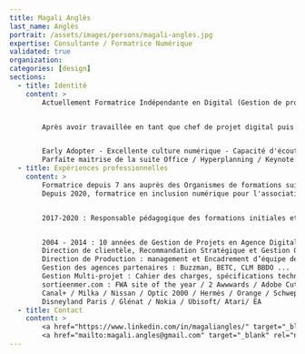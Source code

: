 ```yaml
---
title: Magali Anglès
last_name: Anglès
portrait: /assets/images/persons/magali-angles.jpg
expertise: Consultante / Formatrice Numérique
validated: true
organization:
categories: [design]
sections:
  - title: Identité
    content: >
        Actuellement Formatrice Indépendante en Digital (Gestion de projet, stratégie digitale, Marketing Digital, Culture Numérique, Innovation, Veille stratégique) et en Inclusion numérique.


        Après avoir travaillée en tant que chef de projet digital puis responsable de production en agences digitales parisiennes durant une dizaine d'années, j'ai choisi de préciser mon profil dès 2014 en m'attelant à des missions de formation et d'ingénierie pédagogique dans le domaine du numérique sur Paris et Bordeaux. Je suis passionnée par la psychologie cognitive, la recherche utilisateur et depuis 2020 je suis engagée dans l'inclusion numérique.


        Early Adopter - Excellente culture numérique - Capacité d'écoute - Empathie - Pédagogue - Adepte du travail en équipe
        Parfaite maitrise de la suite Office / Hyperplanning / Keynote / Trello / Teams / Slack / Figma / AdobeXD / WordPress / Notion / Pitch
  - title: Expériences professionnelles
    content: >
        Formatrice depuis 7 ans auprès des Organismes de formations suivants : IUT MMI, IFB Bordeaux, L'École Multimédia Paris, Digital Campus, Sup de Pub, Epsi/Wis Bordeaux.
        Depuis 2020, formatrice en inclusion numérique pour l'association KONEXIO et Mentor pour OpenClassroom.


        2017-2020 : Responsable pédagogique des formations initiales et en alternance EPSI et WIS (Niveau IV au niveau I) et Responsable Pédagogique de la Formation continue (POEI, Classes dédiées – CGI, SOGETI, SQLI, CDiscount,…).


        2004 - 2014 : 10 années de Gestion de Projets en Agence Digitale
        Direction de clientèle, Recommandation Stratégique et Gestion Opérationnelle sur des budgets de plus de 200K€
        Direction de Production : management et Encadrement d’équipe de plus de 10 personnes (Chefs de Projets, Développeurs, DA, Motion Designers, CM,...)
        Gestion des agences partenaires : Buzzman, BETC, CLM BBDO ...
        Gestion Multi-projet : Cahier des charges, spécifications technico-fonctionnelles, Monitoring, Rapports de Performance - KPI - Post Mortem
        sortieenmer.com : FWA site of the year / 2 Awwwards / Adobe Cutting edge project, etc.
        Canal+ / Milka / Nissan / Optic 2000 / Hermès / Orange / Schweppes / Académie des Césars / Pathé /
        Disneyland Paris / Glénat / Nokia / Ubisoft/ Atari/ EA
  - title: Contact
    content: >
        <a href="https://www.linkedin.com/in/magaliangles/" target="_blank" rel="noreferrer">LinkedIn</a> –
        <a href="mailto:magali.angles@gmail.com" target="_blank" rel="noreferrer">Mail</a>
---
```

